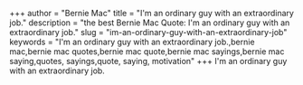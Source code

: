 +++
author = "Bernie Mac"
title = "I'm an ordinary guy with an extraordinary job."
description = "the best Bernie Mac Quote: I'm an ordinary guy with an extraordinary job."
slug = "im-an-ordinary-guy-with-an-extraordinary-job"
keywords = "I'm an ordinary guy with an extraordinary job.,bernie mac,bernie mac quotes,bernie mac quote,bernie mac sayings,bernie mac saying,quotes, sayings,quote, saying, motivation"
+++
I'm an ordinary guy with an extraordinary job.
